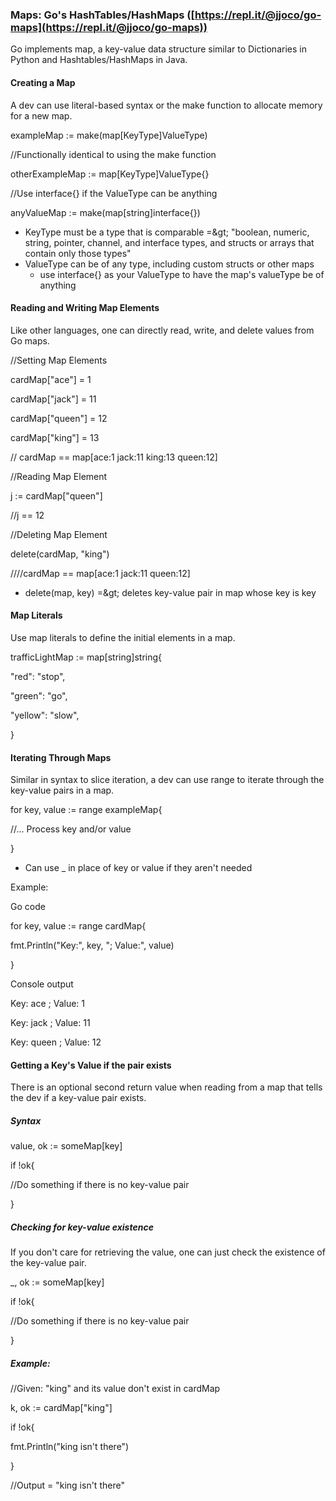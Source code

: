### Maps: Go&#39;s HashTables/HashMaps ([https://repl.it/@jjoco/go-maps](https://repl.it/@jjoco/go-maps))

Go implements map, a key-value data structure similar to Dictionaries in Python and Hashtables/HashMaps in Java.

#### Creating a Map

A dev can use literal-based syntax or the make function to allocate memory for a new map.

exampleMap := make(map[KeyType]ValueType)

//Functionally identical to using the make function

otherExampleMap := map[KeyType]ValueType{}

//Use interface{} if the ValueType can be anything

anyValueMap := make(map[string]interface{})

- KeyType must be a type that is comparable =\&gt; &quot;boolean, numeric, string, pointer, channel, and interface types, and structs or arrays that contain only those types&quot;
- ValueType can be of any type, including custom structs or other maps
  - use interface{} as your ValueType to have the map&#39;s valueType be of anything

#### Reading and Writing Map Elements

Like other languages, one can directly read, write, and delete values from Go maps.

//Setting Map Elements

cardMap[&quot;ace&quot;] = 1

cardMap[&quot;jack&quot;] = 11

cardMap[&quot;queen&quot;] = 12

cardMap[&quot;king&quot;] = 13

// cardMap == map[ace:1 jack:11 king:13 queen:12]

//Reading Map Element

j := cardMap[&quot;queen&quot;]

//j == 12

//Deleting Map Element

delete(cardMap, &quot;king&quot;)

////cardMap == map[ace:1 jack:11 queen:12]

- delete(map, key) =\&gt; deletes key-value pair in map whose key is key

#### Map Literals

Use map literals to define the initial elements in a map.

trafficLightMap := map[string]string{

&quot;red&quot;: &quot;stop&quot;,

&quot;green&quot;: &quot;go&quot;,

&quot;yellow&quot;: &quot;slow&quot;,

}

#### Iterating Through Maps

Similar in syntax to slice iteration, a dev can use range to iterate through the key-value pairs in a map.

for key, value := range exampleMap{

//... Process key and/or value

}

- Can use \_ in place of key or value if they aren&#39;t needed

Example:

Go code

for key, value := range cardMap{

fmt.Println(&quot;Key:&quot;, key, &quot;; Value:&quot;, value)

}

Console output

Key: ace ; Value: 1

Key: jack ; Value: 11

Key: queen ; Value: 12

#### Getting a Key&#39;s Value if the pair exists

There is an optional second return value when reading from a map that tells the dev if a key-value pair exists.

##### Syntax

value, ok := someMap[key]

if !ok{

//Do something if there is no key-value pair

}

##### Checking for key-value existence

If you don&#39;t care for retrieving the value, one can just check the existence of the key-value pair.

\_, ok := someMap[key]

if !ok{

//Do something if there is no key-value pair

}

##### Example:

//Given: &quot;king&quot; and its value don&#39;t exist in cardMap

k, ok := cardMap[&quot;king&quot;]

if !ok{

fmt.Println(&quot;king isn&#39;t there&quot;)

}

//Output = &quot;king isn&#39;t there&quot;